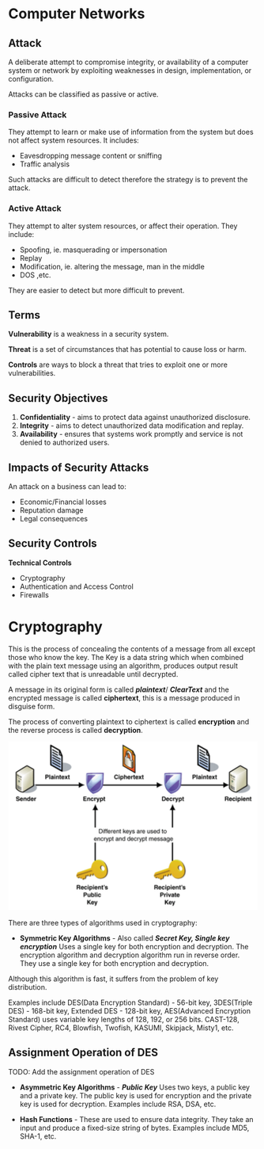 # Computer Networks

## Attack
 A deliberate attempt to compromise integrity, or availability of a computer system or network by exploiting weaknesses in design, implementation, or configuration.

Attacks can be classified as passive or active.

### Passive Attack
They attempt to learn or make use of information from the system but does not affect system resources. It includes:

- Eavesdropping message content or sniffing
- Traffic analysis

Such attacks are difficult to detect therefore the strategy is to prevent the attack.

### Active Attack
They attempt to alter system resources, or affect their operation. They include:

- Spoofing, ie. masquerading or impersonation
- Replay
- Modification, ie. altering the message, man in the middle
- DOS ,etc.

They are easier to detect but more difficult to prevent.

## Terms
**Vulnerability** is a weakness in a security system.

**Threat** is a set of circumstances that has potential to cause loss or harm.

**Controls** are ways to block a threat that tries to exploit one or more vulnerabilities.

## Security Objectives

1. **Confidentiality** - aims to protect data against unauthorized disclosure.
2. **Integrity** - aims to detect unauthorized data modification and replay.
3. **Availability** - ensures that systems work promptly and service is not denied to authorized users.

## Impacts of Security Attacks

An attack on a business can lead to:

- Economic/Financial losses
- Reputation damage
- Legal consequences

## Security Controls

**Technical Controls** 
 - Cryptography
 - Authentication and Access Control
 - Firewalls

# Cryptography 

This is the process of concealing the contents of a message from all except those who know the key.
The Key is a data string which when combined with the plain text message using an algorithm, produces output result called cipher text that is unreadable until decrypted.

A message in its original form is called ***plaintext***/ ***ClearText*** and the encrypted message is called **ciphertext**, this is a message produced in disguise form.

The process of converting plaintext to ciphertext is called **encryption** and the reverse process is called **decryption**.

![Alt text](image.png)

There are three types of algorithms used in cryptography:

- **Symmetric Key Algorithms** - Also called 
***Secret Key, Single key encryption*** Uses a single key for both encryption and decryption. The encryption algorithm and decryption algorithm run in reverse order. 
They use a single key for both encryption and decryption.

Although this algorithm is fast, it suffers from the problem of key distribution.

Examples include 
DES(Data Encryption Standard) - 56-bit key, 
 3DES(Triple DES) - 168-bit key,
 Extended DES - 128-bit key,
 AES(Advanced Encryption Standard) uses variable key lengths of 128, 192, or 256 bits.
 CAST-128, Rivest Cipher, RC4, Blowfish, Twofish, KASUMI, Skipjack, Misty1, etc.

## Assignment Operation of DES

TODO: Add the assignment operation of DES

- **Asymmetric Key Algorithms** - ***Public Key*** Uses two keys, a public key and a private key. The public key is used for encryption and the private key is used for decryption. Examples include RSA, DSA, etc.

- **Hash Functions** - These are used to ensure data integrity. They take an input and produce a fixed-size string of bytes. Examples include MD5, SHA-1, etc.

